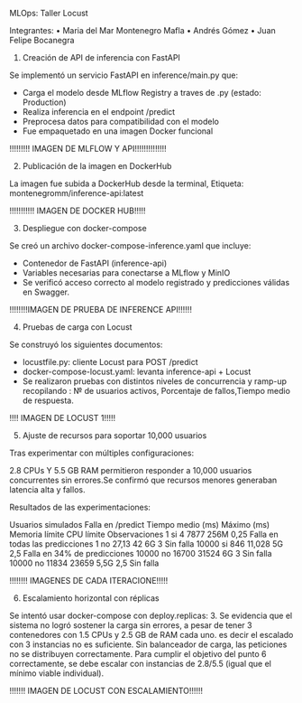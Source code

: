 
MLOps: Taller Locust

Integrantes: 
•	Maria del Mar Montenegro Mafla
•	Andrés Gómez
•	Juan Felipe Bocanegra

1. Creación de API de inferencia con FastAPI

Se implementó un servicio FastAPI en inference/main.py que:

* Carga el modelo desde MLflow Registry a traves de .py (estado: Production)
* Realiza inferencia en el endpoint /predict
* Preprocesa datos para compatibilidad con el modelo
* Fue empaquetado en una imagen Docker funcional

!!!!!!!!! IMAGEN DE MLFLOW Y API!!!!!!!!!!!!!!

2. Publicación de la imagen en DockerHub

La imagen fue subida a DockerHub desde la terminal, Etiqueta: montenegromm/inference-api:latest

!!!!!!!!!!!  IMAGEN DE DOCKER HUB!!!!!

3. Despliegue con docker-compose

Se creó un archivo docker-compose-inference.yaml que incluye:

* Contenedor de FastAPI (inference-api)
* Variables necesarias para conectarse a MLflow y MinIO
* Se verificó acceso correcto al modelo registrado y predicciones válidas en Swagger.

!!!!!!!!IMAGEN DE PRUEBA DE INFERENCE API!!!!!!

4. Pruebas de carga con Locust

Se construyó los siguientes documentos:

* locustfile.py: cliente Locust para POST /predict
* docker-compose-locust.yaml: levanta inference-api + Locust
* Se realizaron pruebas con distintos niveles de concurrencia y ramp-up recopilando : № de usuarios activos, Porcentaje de fallos,Tiempo medio de respuesta.

!!!! IMAGEN DE LOCUST 1!!!!!

5. Ajuste de recursos para soportar 10,000 usuarios

Tras experimentar con múltiples configuraciones:

2.8 CPUs Y 5.5 GB RAM permitieron responder a 10,000 usuarios concurrentes sin errores.Se confirmó que recursos menores generaban latencia alta y fallos.

Resultados de las experimentaciones:

 Usuarios simulados	Falla en /predict	Tiempo medio (ms)	Máximo (ms)	Memoria límite	CPU límite	Observaciones
1	si	4	7877	256M	0,25	Falla en todas las predicciones
1	no	27,13	42	6G	3	Sin falla
10000	si	846	11,028	5G	2,5	Falla en 34% de predicciones
10000	no	16700	31524	6G	3	Sin falla
10000	no	11834	23659	5,5G	2,5	Sin falla

!!!!!!!! IMAGENES DE CADA ITERACIONE!!!!!

6. Escalamiento horizontal con réplicas

Se intentó usar docker-compose con deploy.replicas: 3. Se evidencia que el sistema no logró sostener la carga sin errores, a pesar de tener 3 contenedores con 1.5 CPUs y 2.5 GB de RAM cada uno. es decir el escalado con 3 instancias no es suficiente. Sin balanceador de carga, las peticiones no se distribuyen correctamente.  Para cumplir el objetivo del punto 6 correctamente, se debe escalar con instancias de 2.8/5.5 (igual que el mínimo viable individual).

!!!!!!! IMAGEN DE LOCUST CON ESCALAMIENTO!!!!!!
